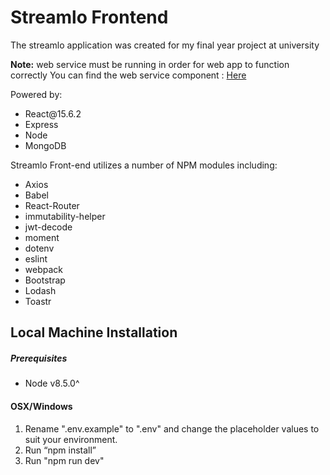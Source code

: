 # Streamlo Frontend
The streamlo application was created for my final year project at university

**Note:** web service must be running in order for web app to function correctly
You can find the web service component : [Here](https://github.com/richard534/StreamloWebservice)

Powered by:
<ul>
  <li>React@15.6.2</li> 
  <li>Express</li>
  <li>Node</li> 
  <li>MongoDB</li> 
</ul>

Streamlo Front-end utilizes a number of NPM modules including:
<ul>
  <li>Axios</li>
  <li>Babel</li>
  <li>React-Router</li>
  <li>immutability-helper</li>
  <li>jwt-decode</li>
  <li>moment</li>
  <li>dotenv</li>
  <li>eslint</li>
  <li>webpack</li>
  <li>Bootstrap</li>
  <li>Lodash</li>
  <li>Toastr</li>
</ul>

## Local Machine Installation
##### Prerequisites
* Node v8.5.0^

#### OSX/Windows
1.  Rename ".env.example" to ".env" and change the placeholder values to suit your environment.
2.	Run “npm install”
3.  Run "npm run dev" 
